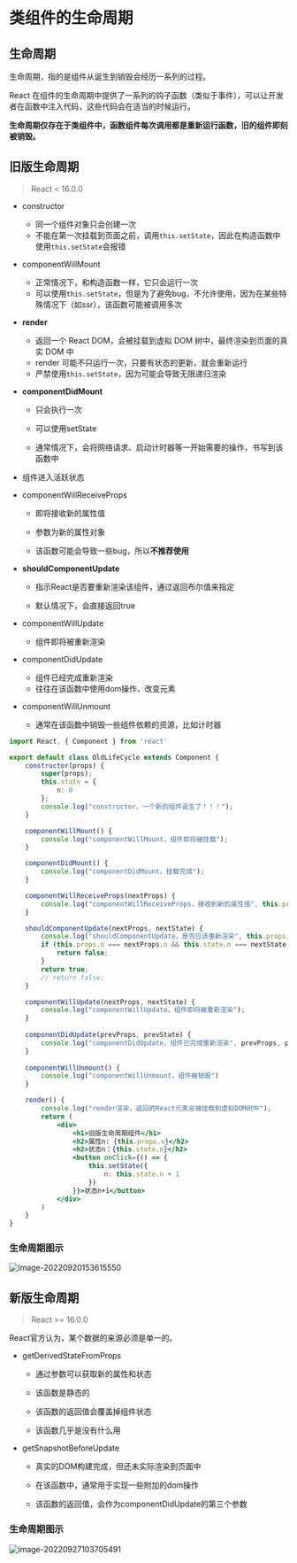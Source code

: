 # 类组件的生命周期

## 生命周期

生命周期，指的是组件从诞生到销毁会经历一系列的过程。

React 在组件的生命周期中提供了一系列的钩子函数（类似于事件），可以让开发者在函数中注入代码，这些代码会在适当的时候运行。

**生命周期仅存在于类组件中，函数组件每次调用都是重新运行函数，旧的组件即刻被销毁。**

## 旧版生命周期

> React < 16.0.0

- constructor

  - 同一个组件对象只会创建一次
  - 不能在第一次挂载到页面之前，调用`this.setState`，因此在构造函数中使用`this.setState`会报错

- componentWillMount

  - 正常情况下，和构造函数一样，它只会运行一次
  - 可以使用`this.setState`，但是为了避免bug，不允许使用，因为在某些特殊情况下（如ssr），该函数可能被调用多次

- **render**

  - 返回一个 React DOM，会被挂载到虚拟 DOM 树中，最终渲染到页面的真实 DOM 中
  - render 可能不只运行一次，只要有状态的更新，就会重新运行
  - 严禁使用`this.setState`，因为可能会导致无限递归渲染

- **componentDidMount**

  - 只会执行一次

  - 可以使用setState

  - 通常情况下，会将网络请求、启动计时器等一开始需要的操作，书写到该函数中

- 组件进入活跃状态

- componentWillReceiveProps

  - 即将接收新的属性值

  - 参数为新的属性对象

  - 该函数可能会导致一些bug，所以**不推荐使用**

- **shouldComponentUpdate**

  - 指示React是否要重新渲染该组件，通过返回布尔值来指定

  - 默认情况下，会直接返回true

- componentWillUpdate

  - 组件即将被重新渲染

- componentDidUpdate

  - 组件已经完成重新渲染
  - 往往在该函数中使用dom操作，改变元素

- componentWillUnmount

  - 通常在该函数中销毁一些组件依赖的资源，比如计时器

```jsx
import React, { Component } from 'react'

export default class OldLifeCycle extends Component {
    constructor(props) {
        super(props);
        this.state = {
            n: 0
        };
        console.log("constructor，一个新的组件诞生了！！！");
    }

    componentWillMount() {
        console.log("componentWillMount，组件即将被挂载");
    }

    componentDidMount() {
        console.log("componentDidMount，挂载完成");
    }

    componentWillReceiveProps(nextProps) {
        console.log("componentWillReceiveProps，接收到新的属性值", this.props, nextProps);
    }

    shouldComponentUpdate(nextProps, nextState) {
        console.log("shouldComponentUpdate，是否应该重新渲染", this.props, nextProps, this.state, nextState)
        if (this.props.n === nextProps.n && this.state.n === nextState.n) {
            return false;
        }
        return true;
        // return false;
    }

    componentWillUpdate(nextProps, nextState) {
        console.log("componentWillUpdate，组件即将被重新渲染");
    }
    
    componentDidUpdate(prevProps, prevState) {
        console.log("componentDidUpdate，组件已完成重新渲染", prevProps, prevState);
    }
    
    componentWillUnmount() {
        console.log("componentWillUnmount，组件被销毁")
    }

    render() {
        console.log("render渲染，返回的React元素会被挂载到虚拟DOM树中");
        return (
            <div>
                <h1>旧版生命周期组件</h1>
                <h2>属性n: {this.props.n}</h2>
                <h2>状态n：{this.state.n}</h2>
                <button onClick={() => {
                    this.setState({
                        n: this.state.n + 1
                    })
                }}>状态n+1</button>
            </div>
        )
    }
}

```

### 生命周期图示

![image-20220920153615550](https://penguinbucket.obs.cn-southwest-2.myhuaweicloud.com//img/202209201536587.png)

## 新版生命周期

> React >= 16.0.0

React官方认为，某个数据的来源必须是单一的。

- getDerivedStateFromProps

  - 通过参数可以获取新的属性和状态

  - 该函数是静态的

  - 该函数的返回值会覆盖掉组件状态

  - 该函数几乎是没有什么用

- getSnapshotBeforeUpdate

  - 真实的DOM构建完成，但还未实际渲染到页面中

  - 在该函数中，通常用于实现一些附加的dom操作

  - 该函数的返回值，会作为componentDidUpdate的第三个参数

### 生命周期图示

![image-20220927103705491](https://penguinbucket.obs.cn-southwest-2.myhuaweicloud.com//img/202209271037655.png)